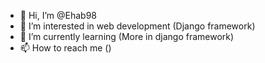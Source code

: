 - 👋 Hi, I’m @Ehab98
- 👀 I’m interested in web development (Django framework)
- 🌱 I’m currently learning (More in django framework)
- 📫 How to reach me ()

<!---
Ehab98/Ehab98 is a ✨ special ✨ repository because its `README.md` (this file) appears on your GitHub profile.
You can click the Preview link to take a look at your changes.
--->
